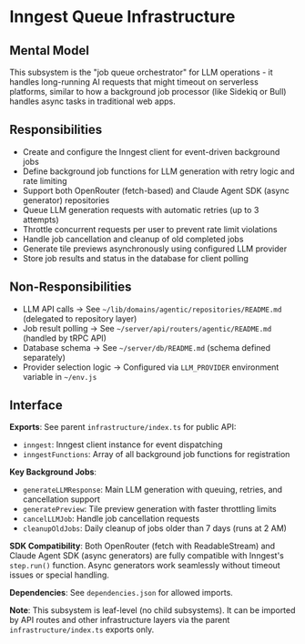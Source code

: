 # Inngest Queue Infrastructure

## Mental Model

This subsystem is the "job queue orchestrator" for LLM operations - it handles long-running AI requests that might timeout on serverless platforms, similar to how a background job processor (like Sidekiq or Bull) handles async tasks in traditional web apps.

## Responsibilities

- Create and configure the Inngest client for event-driven background jobs
- Define background job functions for LLM generation with retry logic and rate limiting
- Support both OpenRouter (fetch-based) and Claude Agent SDK (async generator) repositories
- Queue LLM generation requests with automatic retries (up to 3 attempts)
- Throttle concurrent requests per user to prevent rate limit violations
- Handle job cancellation and cleanup of old completed jobs
- Generate tile previews asynchronously using configured LLM provider
- Store job results and status in the database for client polling

## Non-Responsibilities

- LLM API calls → See `~/lib/domains/agentic/repositories/README.md` (delegated to repository layer)
- Job result polling → See `~/server/api/routers/agentic/README.md` (handled by tRPC API)
- Database schema → See `~/server/db/README.md` (schema defined separately)
- Provider selection logic → Configured via `LLM_PROVIDER` environment variable in `~/env.js`

## Interface

**Exports**: See parent `infrastructure/index.ts` for public API:
- `inngest`: Inngest client instance for event dispatching
- `inngestFunctions`: Array of all background job functions for registration

**Key Background Jobs**:
- `generateLLMResponse`: Main LLM generation with queuing, retries, and cancellation support
- `generatePreview`: Tile preview generation with faster throttling limits
- `cancelLLMJob`: Handle job cancellation requests
- `cleanupOldJobs`: Daily cleanup of jobs older than 7 days (runs at 2 AM)

**SDK Compatibility**:
Both OpenRouter (fetch with ReadableStream) and Claude Agent SDK (async generators) are fully compatible with Inngest's `step.run()` function. Async generators work seamlessly without timeout issues or special handling.

**Dependencies**: See `dependencies.json` for allowed imports.

**Note**: This subsystem is leaf-level (no child subsystems). It can be imported by API routes and other infrastructure layers via the parent `infrastructure/index.ts` exports only.
